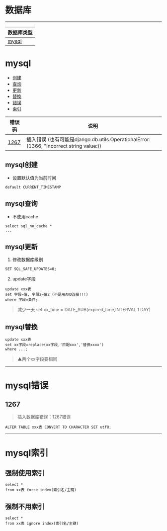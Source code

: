 # 数据库
---

数据库类型|
---|
[mysql](#mysql)|


# mysql
* [创建](#mysql创建)
* [查询](#mysql查询)
* [更新](#mysql更新)
* [替換](#mysql替換)
* [错误](#mysql错误)
* [索引](#mysql索引)

错误码|说明
---|---
[1267](#1267)| 插入错误 (也有可能是django.db.utils.OperationalError: (1366, "Incorrect string value:))

## mysql创建
* 设置默认值为当前时间
```
default CURRENT_TIMESTAMP
```

## mysql查询
* 不使用cache
```
select sql_no_cache *
...
```

## mysql更新
1. 修改数据库级别
```
SET SQL_SAFE_UPDATES=0;
```
2. update字段
```
update xxx表
set 字段=值, 字段2=值2 (不是用AND连接!!!)
where 字段=条件;
```
> 减少一天 set xx_time = DATE_SUB(expired_time,INTERVAL 1 DAY)

## mysql替換
```
update xxx表
set xx字段=replace(xx字段,'匹配xxx','替换xxxx')
where ...;
```
> ▲两个xx字段要相同

---
# mysql错误
## 1267
> 插入数据库错误：1267错误
```
ALTER TABLE xxx表 CONVERT TO CHARACTER SET utf8;
```
---
# mysql索引
## 强制使用索引
```
select *
from xx表 force index(索引名/主键)
```
## 强制不用索引
```
select *
from xx表 ignore index(索引名/主键)
```
